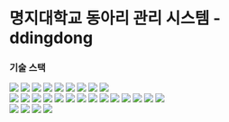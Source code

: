 # 명지대학교 동아리 관리 시스템 - ddingdong

### 기술 스택 

<p>
  <img src="https://img.shields.io/badge/HTML5-E34F26?style=for-the-badge&logo=html5&logoColor=white"> 
  <img src="https://img.shields.io/badge/CSS-1572B6?style=for-the-badge&logo=css3&logoColor=white"> 
  <img src="https://img.shields.io/badge/Javascript-F7DF1E?style=for-the-badge&logo=javascript&logoColor=black"> 
  <img src="https://img.shields.io/badge/Next.js-0769AD?style=for-the-badge&logo=next.js&logoColor=white">
  <img src="https://img.shields.io/badge/Typescript-F80000?style=for-the-badge&logo=typescript&logoColor=white"> 
  <img src="https://img.shields.io/badge/Reactquery-4479A1?style=for-the-badge&logo=reactquery&logoColor=white"> 
  <img src="https://img.shields.io/badge/Tailwind-003545?style=for-the-badge&logo=tailwind&logoColor=white"> 
  <img src="https://img.shields.io/badge/axios-47A248?style=for-the-badge&logo=axios&logoColor=white">
  <img src="https://img.shields.io/badge/npm-FFCA28?style=for-the-badge&logo=firebase&logoColor=white">

<br>

  <img src="https://img.shields.io/badge/Java 11-007396?style=for-the-badge&logo=java&logoColor=white"> 
  <img src="https://img.shields.io/badge/Spring 2.7.12-%236DB33F.svg?style=for-the-badge&logo=spring&logoColor=white"/>
  <img src="https://img.shields.io/badge/Spring Security-6DB33F?style=for-the-badge&logo=Spring Security&logoColor=white"/>
  <img src="https://img.shields.io/badge/Spring Data JPA-6DB33F?style=for-the-badge&logo=springdatajpa&logoColor=white"/>
  <img src="https://img.shields.io/badge/-QueryDSL-blue?style=for-the-badge"/>
  <img src="https://img.shields.io/badge/Mysql 8.0-%2300f.svg?style=for-the-badge&logo=mysql&logoColor=white"/>
  <img src="https://img.shields.io/badge/H2-%2300f.svg?style=for-the-badge&logo=h2&logoColor=white"/>
  <img src="https://img.shields.io/badge/GitHub Actions-2088FF?style=for-the-badge&logo=GitHub Actions&logoColor=white"/>
  <img src="https://img.shields.io/badge/Amazon BeanStalk-FF9900?style=for-the-badge&logo=Amazon EC2&logoColor=white"/>
  <img src="https://img.shields.io/badge/Amazon RDS-527FFF?style=for-the-badge&logo=Amazon RDS&logoColor=white"/>
  <img src="https://img.shields.io/badge/Amazon S3-E15343?style=for-the-badge&logo=Amazon S3&logoColor=white"/>
  <img src="https://img.shields.io/badge/Amazon CodeDeploy-82A450?style=for-the-badge&logo=Amazon CodeDeploy&logoColor=white"/>
   <img src="https://img.shields.io/badge/Postman-A48279?style=for-the-badge&logo=postman&logoColor=white"/>
  <img src="https://img.shields.io/badge/Amazon Route53-A48279?style=for-the-badge&logo=Route53&logoColor=white"/>
  <br>
  
  <img src="https://img.shields.io/badge/Figma-339AF0?style=for-the-badge&logo=figma&logoColor=white">
  <img src="https://img.shields.io/badge/Github-181717?style=for-the-badge&logo=github&logoColor=white">
  <img src="https://img.shields.io/badge/Git-F05032?style=for-the-badge&logo=git&logoColor=white">
  <img src="https://img.shields.io/badge/Notion-F05032?style=for-the-badge&logo=notion&logoColor=white">
</p>
